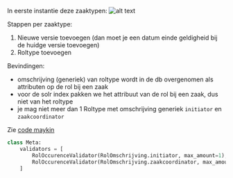 In eerste instantie deze zaaktypen:
![alt text](image.png)

Stappen per zaaktype:
1. Nieuwe versie toevoegen (dan moet je een datum einde geldigheid bij de huidge versie toevoegen)
2. Roltype toevoegen


Bevindingen:
- omschrijving (generiek) van roltype wordt in de db overgenomen als attributen op de rol bij een zaak
- voor de solr index pakken we het attribuut van de rol bij een zaak, dus niet van het roltype
- je mag niet meer dan 1 Roltype met omschrijving generiek `initiator` en `zaakcoordinator`

Zie [code maykin](https://github.com/open-zaak/open-zaak/blob/c52837c37912698b7f674d979c3c0617bc62e8e0/src/openzaak/components/zaken/api/serializers/zaken.py#L932)
```py
class Meta: 
    validators = [
        RolOccurenceValidator(RolOmschrijving.initiator, max_amount=1),
        RolOccurenceValidator(RolOmschrijving.zaakcoordinator, max_amount=1),
    ]
```